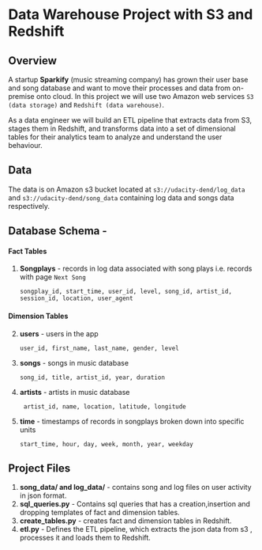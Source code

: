 # Data Warehouse Project with S3 and Redshift

## Overview
A startup **Sparkify** (music streaming company) has grown their user base and song database and want to move their processes and data from on-premise onto cloud. In this project we will use two Amazon web services `S3 (data storage)` and `Redshift (data warehouse)`.

As a data engineer we will build an ETL pipeline that extracts data from S3, stages them in Redshift, and transforms data into a set of dimensional tables for their analytics team to analyze and understand the user behaviour. 

## Data
The data is on Amazon s3 bucket located at `s3://udacity-dend/log_data` and `s3://udacity-dend/song_data` containing log data and songs data respectively.



## Database Schema - 
#### Fact Tables
1. **Songplays** - records in log data associated with song plays i.e. records with page `Next Song`
  
    ```songplay_id, start_time, user_id, level, song_id, artist_id, session_id, location, user_agent```

#### Dimension Tables
2. **users** - users in the app

    ```user_id, first_name, last_name, gender, level```
    
3. **songs** - songs in music database

    ```song_id, title, artist_id, year, duration```
    
4. **artists** - artists in music database

   ``` artist_id, name, location, latitude, longitude```
 
5. **time** - timestamps of records in songplays broken down into specific units

    ```start_time, hour, day, week, month, year, weekday```
    
    
## Project Files
  1. **song_data/ and log_data/** - contains song and log files on user activity in json format.
  2. **sql_queries.py** - Contains sql queries that has a creation,insertion and dropping templates of fact and dimension tables.
  3. **create_tables.py** - creates fact and dimension tables in Redshift.
  5. **etl.py** - Defines the ETL pipeline, which extracts the json data from s3 , processes it and loads them to Redshift.
  
